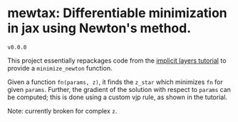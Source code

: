 # mewtax: Differentiable minimization in jax using Newton's method.
`v0.0.0`

This project essentially repackages code from the [implicit layers tutorial](https://implicit-layers-tutorial.org/implicit_functions/) to provide a `minimize_newton` function.

Given a function `fn(params, z)`, it finds the `z_star` which minimizes `fn` for given `params`. Further, the gradient of the solution with respect to `params` can be computed; this is done using a custom vjp rule, as shown in the tutorial.

Note: currently broken for complex `z`.
